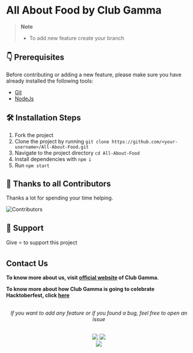 # All About Food by Club Gamma

> **Note**
> - To add new feature create your branch

## 👇 Prerequisites

Before contributing or adding a new feature, please make sure you have already installed the following tools:

- [Git](https://git-scm.com/downloads)
- [NodeJs](https://nodejs.org/en/download/)

## 🛠️ Installation Steps

1. Fork the project
2. Clone the project by running `git clone https://github.com/<your-username>/All-About-Food.git`
3. Navigate to the project directory `cd All-About-Food`
4. Install dependencies with `npm i`
5. Run `npm start`

## 💪 Thanks to all Contributors

Thanks a lot for spending your time helping.

![Contributors](https://contrib.rocks/image?repo=clubgamma/All-About-Food)

## 🙏 Support
Give ⭐️ to support this project

## Contact Us

**To know more about us, visit [official website](https://clubgamma.github.io/) of Club Gamma.**

**To know more about how Club Gamma is going to celebrate Hacktoberfest, click [here](https://clubgamma.github.io/hacktoberfest2021/)**

<br>
<div align="center">  
<i>If you want to add any feature or if you found a bug, feel free to open an issue</i><br><br>

![](https://img.shields.io/badge/Star-If_Liked-%23FF0000.svg?&style=flat&logoColor=white&color=white)
![](https://img.shields.io/badge/Fork-If_you_found_interesting-%23FF0000.svg?&style=flat&logoColor=white&color=white)<br>
<img src="https://img.shields.io/badge/Query-Ask_Us_Anything-blue"/></a><br>
<br>

</div>
